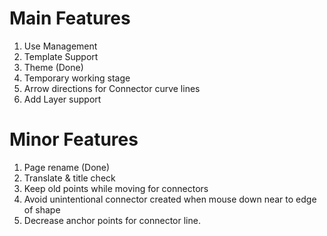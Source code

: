 # Main Features

1. Use Management
2. Template Support
3. Theme (Done)
4. Temporary working stage
5. Arrow directions for Connector curve lines
6. Add Layer support

# Minor Features

1. Page rename (Done)
2. Translate & title check
3. Keep old points while moving for connectors
4. Avoid unintentional connector created when mouse down near to edge of shape
5. Decrease anchor points for connector line.
